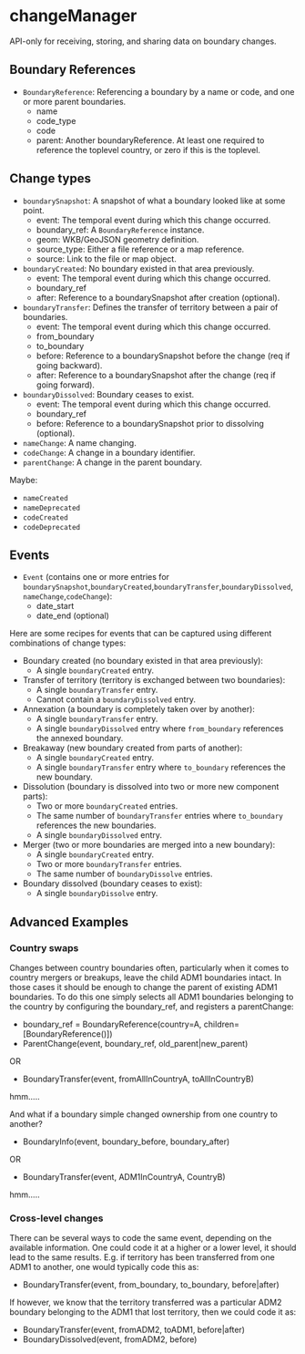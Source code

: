 # changeManager

API-only for receiving, storing, and sharing data on boundary changes. 

## Boundary References

- `BoundaryReference`:
  Referencing a boundary by a name or code, and one or more parent boundaries.
  - name
  - code_type
  - code
  - parent: Another boundaryReference. At least one required to reference the toplevel country, or zero if this is the toplevel. 

## Change types

- `boundarySnapshot`: A snapshot of what a boundary looked like at some point.
  - event: The temporal event during which this change occurred.
  - boundary_ref: A `BoundaryReference` instance.
  - geom: WKB/GeoJSON geometry definition.
  - source_type: Either a file reference or a map reference.
  - source: Link to the file or map object.
- `boundaryCreated`: No boundary existed in that area previously.
  - event: The temporal event during which this change occurred.
  - boundary_ref
  - after: Reference to a boundarySnapshot after creation (optional).
- `boundaryTransfer`: Defines the transfer of territory between a pair of boundaries.
  - event: The temporal event during which this change occurred.
  - from_boundary
  - to_boundary
  - before: Reference to a boundarySnapshot before the change (req if going backward).
  - after: Reference to a boundarySnapshot after the change (req if going forward).
- `boundaryDissolved`: Boundary ceases to exist.
  - event: The temporal event during which this change occurred.
  - boundary_ref
  - before: Reference to a boundarySnapshot prior to dissolving (optional).
- `nameChange`: A name changing.
- `codeChange`: A change in a boundary identifier.
- `parentChange`: A change in the parent boundary. 

Maybe:

- `nameCreated`
- `nameDeprecated`
- `codeCreated`
- `codeDeprecated`

## Events

- `Event` (contains one or more entries for `boundarySnapshot`,`boundaryCreated`,`boundaryTransfer`,`boundaryDissolved`,`nameChange`,`codeChange`):
  - date_start
  - date_end (optional)

Here are some recipes for events that can be captured using different combinations of change types:

- Boundary created (no boundary existed in that area previously):
  - A single `boundaryCreated` entry.
- Transfer of territory (territory is exchanged between two boundaries):
  - A single `boundaryTransfer` entry.
  - Cannot contain a `boundaryDissolved` entry.
- Annexation (a boundary is completely taken over by another):
  - A single `boundaryTransfer` entry.
  - A single `boundaryDissolved` entry where `from_boundary` references the annexed boundary.
- Breakaway (new boundary created from parts of another):
  - A single `boundaryCreated` entry.
  - A single `boundaryTransfer` entry where `to_boundary` references the new boundary.
- Dissolution (boundary is dissolved into two or more new component parts):
  - Two or more `boundaryCreated` entries.
  - The same number of `boundaryTransfer` entries where `to_boundary` references the new boundaries.
  - A single `boundaryDissolved` entry.
- Merger (two or more boundaries are merged into a new boundary):
  - A single `boundaryCreated` entry.
  - Two or more `boundaryTransfer` entries.
  - The same number of `boundaryDissolve` entries.
- Boundary dissolved (boundary ceases to exist):
  - A single `boundaryDissolve` entry.

## Advanced Examples

### Country swaps

Changes between country boundaries often, particularly when it comes to country mergers or breakups, leave the child ADM1 boundaries intact. In those cases it should be enough to change the parent of existing ADM1 boundaries. To do this one simply selects all ADM1 boundaries belonging to the country by configuring the boundary_ref, and registers a parentChange: 

- boundary_ref = BoundaryReference(country=A, children=[BoundaryReference()])
- ParentChange(event, boundary_ref, old_parent|new_parent)

OR

- BoundaryTransfer(event, fromAllInCountryA, toAllInCountryB)

hmm.....

And what if a boundary simple changed ownership from one country to another? 

- BoundaryInfo(event, boundary_before, boundary_after)

OR

- BoundaryTransfer(event, ADM1InCountryA, CountryB)

hmm.....

### Cross-level changes

There can be several ways to code the same event, depending on the available information. One could code it at a higher or a lower level, it should lead to the same results. E.g. if territory has been transferred from one ADM1 to another, one would typically code this as:

- BoundaryTransfer(event, from_boundary, to_boundary, before|after)

If however, we know that the territory transferred was a particular ADM2 boundary belonging to the ADM1 that lost territory, then we could code it as: 

- BoundaryTransfer(event, fromADM2, toADM1, before|after)
- BoundaryDissolved(event, fromADM2, before)
